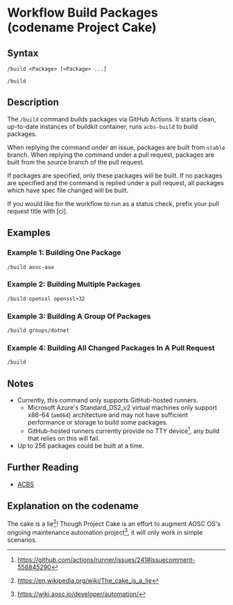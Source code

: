 # Workflow Build Packages (codename Project Cake)

## Syntax

```
/build <Package> [<Package> ...]
```
```
/build
```

## Description

The `/build` command builds packages via GitHub Actions. It starts clean, up-to-date instances of buildkit container, runs `acbs-build` to build packages.

When replying the command under an issue, packages are built from `stable` branch. When replying the command under a pull request, packages are built from the source branch of the pull request.

If packages are specified, only these packages will be built. If no packages are specified and the command is replied under a pull request, all packages which have spec file changed will be built.

If you would like for the workflow to run as a status check, prefix your pull request title with [ci].

## Examples

### Example 1: Building One Package

```
/build aosc-aaa
```

### Example 2: Building Multiple Packages

```
/build openssl openssl+32
```

### Example 3: Building A Group Of Packages

```
/build groups/dotnet
```

### Example 4: Building All Changed Packages In A Pull Request

```
/build
```

## Notes

- Currently, this command only supports GitHub-hosted runners.
  - Microsoft Azure's Standard_DS2_v2 virtual machines only support x86-64 (`amd64`) architecture and may not have sufficient performance or storage to build some packages.
  - GitHub-hosted runners currently provide no TTY device[^1], any build that relies on this will fail.
- Up to 256 packages could be built at a time.

## Further Reading

- [ACBS](https://wiki.aosc.io/developer/packaging/acbs/)

## Explanation on the codename

The cake is a lie[^2]! Though Project Cake is an effort to augment AOSC OS's ongoing maintenance automation project[^3], it will only work in simple scenarios.

[^1]: https://github.com/actions/runner/issues/241#issuecomment-556845290
[^2]: https://en.wikipedia.org/wiki/The_cake_is_a_lie
[^3]: https://wiki.aosc.io/developer/automation/
